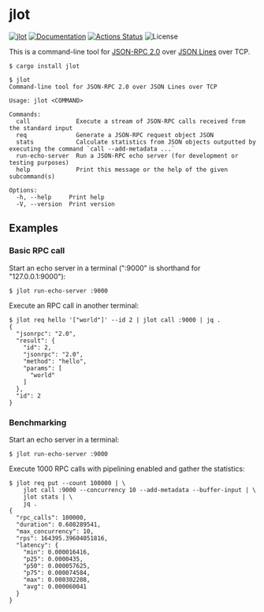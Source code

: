 jlot
====

[![jlot](https://img.shields.io/crates/v/jlot.svg)](https://crates.io/crates/jlot)
[![Documentation](https://docs.rs/jlot/badge.svg)](https://docs.rs/jlot)
[![Actions Status](https://github.com/sile/jlot/workflows/CI/badge.svg)](https://github.com/sile/jlot/actions)
![License](https://img.shields.io/crates/l/jlot)

This is a command-line tool for [JSON-RPC 2.0] over [JSON Lines] over TCP.

[JSON-RPC 2.0]: https://www.jsonrpc.org/specification
[JSON Lines]: https://jsonlines.org/

```console
$ cargo install jlot

$ jlot
Command-line tool for JSON-RPC 2.0 over JSON Lines over TCP

Usage: jlot <COMMAND>

Commands:
  call             Execute a stream of JSON-RPC calls received from the standard input
  req              Generate a JSON-RPC request object JSON
  stats            Calculate statistics from JSON objects outputted by executing the command `call --add-metadata ...`
  run-echo-server  Run a JSON-RPC echo server (for development or testing purposes)
  help             Print this message or the help of the given subcommand(s)

Options:
  -h, --help     Print help
  -V, --version  Print version
```

Examples
--------

### Basic RPC call

Start an echo server in a terminal (":9000" is shorthand for "127.0.0.1:9000"):
```console
$ jlot run-echo-server :9000
```

Execute an RPC call in another terminal:
```console
$ jlot req hello '["world"]' --id 2 | jlot call :9000 | jq .
{
  "jsonrpc": "2.0",
  "result": {
    "id": 2,
    "jsonrpc": "2.0",
    "method": "hello",
    "params": [
      "world"
    ]
  },
  "id": 2
}
```

### Benchmarking

Start an echo server in a terminal:
```console
$ jlot run-echo-server :9000
```

Execute 1000 RPC calls with pipelining enabled and gather the statistics:
```console
$ jlot req put --count 100000 | \
    jlot call :9000 --concurrency 10 --add-metadata --buffer-input | \
    jlot stats | \
    jq .
{
  "rpc_calls": 100000,
  "duration": 0.608289541,
  "max_concurrency": 10,
  "rps": 164395.39604051816,
  "latency": {
    "min": 0.000016416,
    "p25": 0.0000435,
    "p50": 0.000057625,
    "p75": 0.000074584,
    "max": 0.000302208,
    "avg": 0.000060041
  }
}
```
